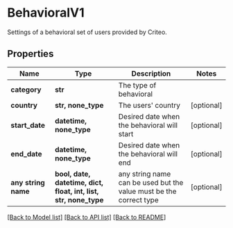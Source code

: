 # BehavioralV1

Settings of a behavioral set of users provided by Criteo.

## Properties
Name | Type | Description | Notes
------------ | ------------- | ------------- | -------------
**category** | **str** | The type of behavioral | 
**country** | **str, none_type** | The users&#39; country | [optional] 
**start_date** | **datetime, none_type** | Desired date when the behavioral will start | [optional] 
**end_date** | **datetime, none_type** | Desired date when the behavioral will end | [optional] 
**any string name** | **bool, date, datetime, dict, float, int, list, str, none_type** | any string name can be used but the value must be the correct type | [optional]

[[Back to Model list]](../README.md#documentation-for-models) [[Back to API list]](../README.md#documentation-for-api-endpoints) [[Back to README]](../README.md)


